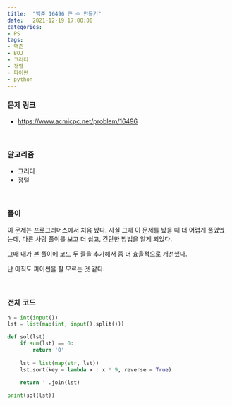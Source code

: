 ```yaml
---
title:  "백준 16496 큰 수 만들기"
date:   2021-12-19 17:00:00
categories:
- PS
tags:
- 백준
- BOJ
- 그리디
- 정렬
- 파이썬
- python
---
```


### 문제 링크
* <https://www.acmicpc.net/problem/16496>

<br/>

### 알고리즘
* 그리디
* 정렬

<br/>

### 풀이

이 문제는 프로그래머스에서 처음 봤다. 사실 그때 이 문제를 봤을 때 더 어렵게 풀었었는데, 다른 사람 풀이를 보고 더 쉽고, 간단한 방법을 알게 되었다.

그때 내가 본 풀이에 코드 두 줄을 추가해서 좀 더 효율적으로 개선했다.

난 아직도 파이썬을 잘 모르는 것 같다. 


<br/>

### 전체 코드
```python
n = int(input())
lst = list(map(int, input().split()))

def sol(lst):
    if sum(lst) == 0: 
        return '0'
    
    lst = list(map(str, lst))
    lst.sort(key = lambda x : x * 9, reverse = True)
    
    return ''.join(lst)

print(sol(lst))
```
